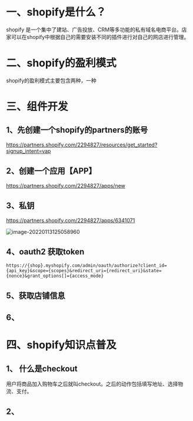 # 一、shopify是什么？

shopify 是一个集中了建站、广告投放、CRM等多功能的私有域名电商平台。店家可以在shopify中根据自己的需要安装不同的插件进行对自己的网店进行管理。

# 二、shopify的盈利模式

shopify的盈利模式主要包含两种，一种

# 三、组件开发

## 1、先创建一个shopify的partners的账号

https://partners.shopify.com/2294827/resources/get_started?signup_intent=vap

## 2、创建一个应用【APP】

https://partners.shopify.com/2294827/apps/new

## 3、私钥

https://partners.shopify.com/2294827/apps/6341071

![image-20220113125058960](/Users/zhangkui/study/笔记/firebird/images/image-20220113125058960.png)

## 4、oauth2 获取token

```plain
https://{shop}.myshopify.com/admin/oauth/authorize?client_id={api_key}&scope={scopes}&redirect_uri={redirect_uri}&state={nonce}&grant_options[]={access_mode}
```

## 5、获取店铺信息



## 6、





# 四、shopify知识点普及

## 1、 什么是checkout

用户将商品加入购物车之后就叫checkout。之后的动作包括填写地址、选择物流、支付。

## 2、

